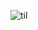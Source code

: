 

![til]([https://raw.githubusercontent.com/hashrocket/hr-til/master/app/assets/images/banner.png](https://github.com/akiran703/agentic_SO-101/blob/main/gif_folder/mcp_water_bottle-VEED.gif))






